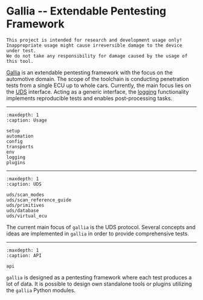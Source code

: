 <!--
SPDX-FileCopyrightText: AISEC Pentesting Team

SPDX-License-Identifier: CC0-1.0
-->

# Gallia -- Extendable Pentesting Framework

```{warning}
This project is intended for research and development usage only!
Inappropriate usage might cause irreversible damage to the device under test.
We do not take any responsibility for damage caused by the usage of this tool.
```

[Gallia](https://github.com/Fraunhofer-AISEC/gallia) is an extendable pentesting framework with the focus on the automotive domain.
The scope of the toolchain is conducting penetration tests from a single ECU up to whole cars.
Currently, the main focus lies on the [UDS](https://www.iso.org/standard/72439.html) interface.
Acting as a generic interface, the [logging](https://fraunhofer-aisec.github.io/gallia/logging.html) functionality implements reproducible tests and enables post-processing tasks.

----

```{toctree}
:maxdepth: 1
:caption: Usage

setup
automation
config
transports
env
logging
plugins
```

----

```{toctree}
:maxdepth: 1
:caption: UDS

uds/scan_modes
uds/scan_reference_guide
uds/primitives
uds/database
uds/virtual_ecu
```

The current main focus of `gallia` is the UDS protocol.
Several concepts and ideas are implemented in `gallia` in order to provide comprehensive tests.

----

```{toctree}
:maxdepth: 1
:caption: API

api
```

`gallia` is designed as a pentesting framework where each test produces a lot of data.
It is possible to design own standalone tools or plugins utilizing the `gallia` Python modules.

